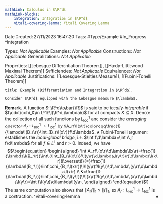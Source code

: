 ```yaml
---
mathLink: Calculus in $\R^d$
mathLink-blocks:
    integration: Integration in $\R^d$
    vitali-covering-lemma: Vitali Covering Lemma
---
```


<div class="topSpace"></div>

Date Created: 27/11/2023 16:47:20
Tags: #Type/Example #In_Progress
^integration

Types: <i>Not Applicable</i>
Examples: <i>Not Applicable</i>
Constructions: <i>Not Applicable</i>
Generalizations: <i>Not Applicable</i>

Properties: [[Lebesgue Differentiation Theorem]], [[Hardy-Littlewood Maximal Theorem]]
Sufficiencies: <i>Not Applicable</i>
Equivalences: <i>Not Applicable</i>
Justifications: [[Lebesgue-Stieltjes Measure]], [[Fubini-Tonelli Theorem]]

``` ad-Example
title: Example (Differentiation and Integration in $\R^d$).

Consider $\R^d$ equipped with the Lebesgue measure $\lambda$.

```

<b>Remark.</b> A function $f:\R^d\to\bar{\R}$ is said to be <i>locally-integrable</i> if $f\cdot\cchi_K\in L^1\!\l(\R^d,\lambda\r)$ for all compacts $K\subseteq X$. Denote the collection of all such functions by $L^1_\textrm{loc}$ and consider the <i>averaging operator</i> $A_r:L^1_\textrm{loc}\to L^1_\textrm{loc}$ by $A_rf\l(x\r)\coloneqq\frac{1}{\lambda\l(B_r\r)}\int_{B_r\l(x\r)}f\d\lambda$. A Fubini-Tonelli argument establishes the <i>local-global bridge</i>, i.e. $\int f\d\lambda=\int A_r f\d\lambda$ for all $f\in L^1$ and $r>0$. Indeed, we have
$$\begin{equation}
    \begin{aligned}
        \int A_rf\l(x\r)\d\lambda\l(x\r)=\frac{1}{\lambda\l(B_r\r)}\int\l(\int_{B_r\l(x\r)}f\l(y\r)\d\lambda\l(y\r)\r)\d\lambda\l(x\r)&\overset{!}{=}\frac{1}{\lambda\l(B_r\r)}\iint\cchi_{B_r\l(x\r)}\!\l(y\r)f\l(y\r)\d\lambda\l(y\r)\d\lambda\l(x\r) \\
        &=\frac{1}{\lambda\l(B_r\r)}\iint\cchi_{B_r\l(y\r)}\!\l(x\r)f\l(y\r)\d\lambda\l(x\r)\d\lambda\l(y\r)=\int f\l(y\r)\d\lambda\l(y\r).
    \end{aligned}
\end{equation}$$
The same computation also shows that $\|A_rf\|_1\leq\|f\|_1$, so $A_r:L^1_\textrm{loc}\to L^1_\textrm{loc}$ is a contraction.<span style="float:right;">$\blacklozenge$</span>
^vitali-covering-lemma
